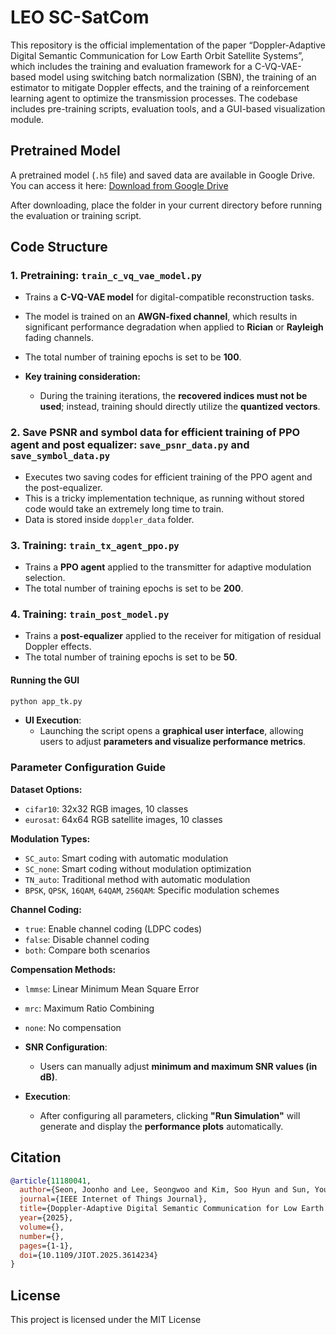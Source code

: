 # LEO SC-SatCom

This repository is the official implementation of the paper “Doppler-Adaptive Digital Semantic Communication for Low Earth Orbit Satellite Systems”, which includes the training and evaluation framework for a C-VQ-VAE-based model using switching batch normalization (SBN), the training of an estimator to mitigate Doppler effects, and the training of a reinforcement learning agent to optimize the transmission processes. The codebase includes pre-training scripts, evaluation tools, and a GUI-based visualization module.

## Pretrained Model
A pretrained model (`.h5` file) and saved data are available in Google Drive.  
You can access it here: [Download from Google Drive](https://drive.google.com/drive/folders/1ypgiN-9nhdILdEaROc8Lr7wZtDzQ57Jq?usp=drive_link)

After downloading, place the folder in your current directory before running the evaluation or training script.

## Code Structure

### 1. Pretraining: `train_c_vq_vae_model.py`
- Trains a **C-VQ-VAE model** for digital-compatible reconstruction tasks.
- The model is trained on an **AWGN-fixed channel**, which results in significant performance degradation when applied to **Rician** or **Rayleigh** fading channels.
- The total number of training epochs is set to be **100**.
  
- **Key training consideration:**  
  - During the training iterations, the **recovered indices must not be used**; instead, training should directly utilize the **quantized vectors**.

### 2. Save PSNR and symbol data for efficient training of PPO agent and post equalizer: `save_psnr_data.py` and `save_symbol_data.py`
- Executes two saving codes for efficient training of the PPO agent and the post-equalizer.
- This is a tricky implementation technique, as running without stored code would take an extremely long time to train.
- Data is stored inside `doppler_data` folder.

### 3. Training: `train_tx_agent_ppo.py`
- Trains a **PPO agent** applied to the transmitter for adaptive modulation selection.
- The total number of training epochs is set to be **200**.

### 4. Training: `train_post_model.py`
- Trains a **post-equalizer** applied to the receiver for mitigation of residual Doppler effects.
- The total number of training epochs is set to be **50**.

#### Running the GUI
```sh
python app_tk.py
```
- **UI Execution**:  
  - Launching the script opens a **graphical user interface**, allowing users to adjust **parameters and visualize performance metrics**.  

### Parameter Configuration Guide

**Dataset Options:**
- `cifar10`: 32x32 RGB images, 10 classes
- `eurosat`: 64x64 RGB satellite images, 10 classes

**Modulation Types:**
- `SC_auto`: Smart coding with automatic modulation
- `SC_none`: Smart coding without modulation optimization
- `TN_auto`: Traditional method with automatic modulation  
- `BPSK`, `QPSK`, `16QAM`, `64QAM`, `256QAM`: Specific modulation schemes

**Channel Coding:**
- `true`: Enable channel coding (LDPC codes)
- `false`: Disable channel coding
- `both`: Compare both scenarios

**Compensation Methods:**
- `lmmse`: Linear Minimum Mean Square Error
- `mrc`: Maximum Ratio Combining
- `none`: No compensation

- **SNR Configuration**:  
  - Users can manually adjust **minimum and maximum SNR values (in dB)**.  

- **Execution**:  
  - After configuring all parameters, clicking **"Run Simulation"** will generate and display the **performance plots** automatically.  

## Citation
```bibtex
@article{11180041,
  author={Seon, Joonho and Lee, Seongwoo and Kim, Soo Hyun and Sun, Young Ghyu and Seo, Hyowoon and Kim, Dong In and Kim, Jin Young},
  journal={IEEE Internet of Things Journal}, 
  title={Doppler-Adaptive Digital Semantic Communication for Low Earth Orbit Satellite Systems}, 
  year={2025},
  volume={},
  number={},
  pages={1-1},
  doi={10.1109/JIOT.2025.3614234}
}
```

## License
This project is licensed under the MIT License
